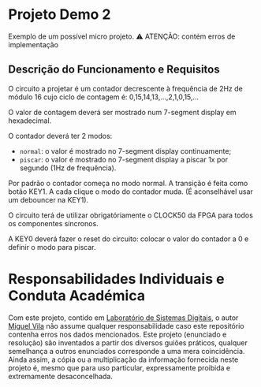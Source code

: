 # Projeto Demo 2

Exemplo de um possível micro projeto. ⚠️ ATENÇÃO: contém erros de implementação


## Descrição do Funcionamento e Requisitos

O circuito a projetar é um contador decrescente à frequência de 2Hz de módulo 16 cujo ciclo de contagem é: 0,15,14,13,...,2,1,0,15,...

O valor de contagem deverá ser mostrado num 7-segment display em hexadecimal.

O contador deverá ter 2 modos:
- `normal`: o valor é mostrado no 7-segment display continuamente;
- `piscar`: o valor é mostrado no 7-segment display a piscar 1x por segundo (1Hz de frequência).

Por padrão o contador começa no modo normal. A transição é feita como botão KEY1. A cada clique o modo do contador muda. (É aconselhável usar um debouncer na KEY1).

O circuito terá de utilizar obrigatóriamente o CLOCK50 da FPGA para todos os componentes síncronos.

A KEY0 deverá fazer o reset do circuito: colocar o valor do contador a 0 e definir o modo para piscar.

# Responsabilidades Individuais e Conduta Académica

Com este projeto, contido em [Laboratório de Sistemas Digitais](https://github.com/miguelviladev/lsd), o autor [Miguel Vila](https://github.com/miguelviladev) não assume qualquer responsabilidade caso este repositório contenha erros nos dados mencionados. Este projeto (enunciado e resolução) são inventados a partir dos diversos guiões práticos, qualquer semelhança a outros enunciados corresponde a uma mera coincidência. Ainda assim, a cópia ou a multiplicação da informação fornecida neste projeto é, mesmo que para uso particular, expressamente proibida e extremamente desaconcelhada.
